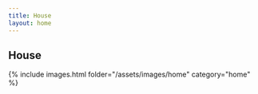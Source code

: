 ```yaml
---
title: House
layout: home
---
```


## House

{% include images.html folder="/assets/images/home" category="home" %}